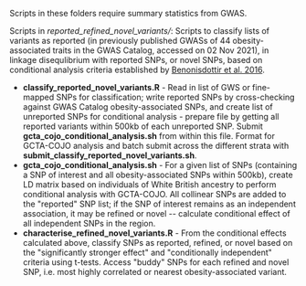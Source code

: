Scripts in these folders require summary statistics from GWAS.

Scripts in *reported_refined_novel_variants/*: Scripts to classify lists of variants as reported (in previously published GWASs of 44 obesity-associated traits in the GWAS Catalog, accessed on 02 Nov 2021), in linkage disequlibrium with reported SNPs, or novel SNPs, based on conditional analysis criteria established by [Benonisdottir et al. 2016](https://www.nature.com/articles/ncomms13490).

- **classify_reported_novel_variants.R** - Read in list of GWS or fine-mapped SNPs for classification; write reported SNPs by cross-checking against GWAS Catalog obesity-associated SNPs, and create list of unreported SNPs for conditional analysis - prepare file by getting all reported variants within 500kb of each unreported SNP. Submit **gcta_cojo_conditional_analysis.sh** from within this file. Format for GCTA-COJO analysis and batch submit across the different strata with **submit_classify_reported_novel_variants.sh**.
- **gcta_cojo_conditional_analysis.sh** - For a given list of SNPs (containing a SNP of interest and all obesity-associated SNPs within 500kb), create LD matrix based on individuals of White British ancestry to perform conditional analysis with GCTA-COJO. All collinear SNPs are added to the "reported" SNP list; if the SNP of interest remains as an independent association, it may be refined or novel -- calculate conditional effect of all independent SNPs in the region.
- **characterise_refined_novel_variants.R** - From the conditional effects calculated above, classify SNPs as reported, refined, or novel based on the "significantly stronger effect" and "conditionally independent" criteria using t-tests. Access "buddy" SNPs for each refined and novel SNP, i.e. most highly correlated or nearest obesity-associated variant.
